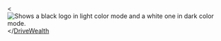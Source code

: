 <<picture>
  <source media="(prefers-color-scheme: dark)" srcset="https://s3.amazonaws.com/prod.drivewealth.sys/images/developer-assets/dev-logo-light.svg">
  <source media="(prefers-color-scheme: light)" srcset="https://s3.amazonaws.com/prod.drivewealth.sys/images/developer-assets/dev-logo-dark.svg">
  <img alt="Shows a black logo in light color mode and a white one in dark color mode." src="https://s3.amazonaws.com/prod.drivewealth.sys/images/developer-assets/dev-logo-light.svg">
</<a href="https://www.drivewealth.com/">DriveWealth</a>